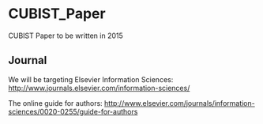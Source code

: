 # CUBIST_Paper
CUBIST Paper to be written in 2015

## Journal
We will be targeting Elsevier Information Sciences:
http://www.journals.elsevier.com/information-sciences/

The online guide for authors:
http://www.elsevier.com/journals/information-sciences/0020-0255/guide-for-authors

